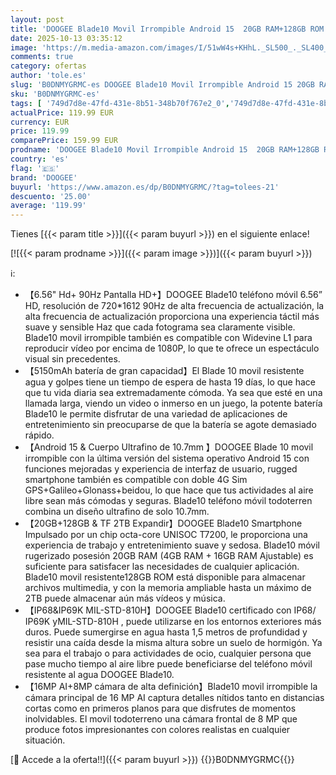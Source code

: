 ```yaml
---
layout: post
title: 'DOOGEE Blade10 Movil Irrompible Android 15  20GB RAM+128GB ROM  Cámara 16MP+8MP 5150mAh  6.56" 90Hz Móvil Rugerizado  Cuerpo Ultrafino de 10.7mm  Dual SIM 4G/Face ID/IP68 P69K/NFC Versión 2025 '
date: 2025-10-13 03:35:12
image: 'https://m.media-amazon.com/images/I/51wW4s+KHhL._SL500_._SL400_.jpg'
comments: true
category: ofertas
author: 'tole.es'
slug: 'B0DNMYGRMC-es DOOGEE Blade10 Movil Irrompible Android 15 20GB RAM+128GB...'
sku: 'B0DNMYGRMC-es'
tags: [ '749d7d8e-47fd-431e-8b51-348b70f767e2_0','749d7d8e-47fd-431e-8b51-348b70f767e2_6901','749d7d8e-47fd-431e-8b51-348b70f767e2_9101','Arborist Merchandising Root','Comunicación móvil y accesorios','Electrónica','Móviles','Móviles y smartphones libres','Self Service','Special Features Stores','Top Brands Tech Phones','Top Brands Tech Selection','Top brands in Electronics','android','doogee','🇪🇸', ]
actualPrice: 119.99 EUR
currency: EUR
price: 119.99
comparePrice: 159.99 EUR
prodname: 'DOOGEE Blade10 Movil Irrompible Android 15  20GB RAM+128GB ROM  Cámara 16MP+8MP 5150mAh  6.56" 90Hz Móvil Rugerizado  Cuerpo Ultrafino de 10.7mm  Dual SIM 4G/Face ID/IP68 P69K/NFC Versión 2025 '
country: 'es'
flag: '🇪🇸'
brand: 'DOOGEE'
buyurl: 'https://www.amazon.es/dp/B0DNMYGRMC/?tag=tolees-21'
descuento: '25.00'
average: '119.99'
---
```


Tienes [{{< param title >}}]({{< param buyurl >}}) en el siguiente enlace!

[![{{< param prodname >}}]({{< param image >}})]({{< param buyurl >}})

ℹ️:

- 【6.56" Hd+ 90Hz Pantalla HD+】DOOGEE Blade10 teléfono móvil 6.56” HD, resolución de 720*1612 90Hz de alta frecuencia de actualización, la alta frecuencia de actualización proporciona una experiencia táctil más suave y sensible Haz que cada fotograma sea claramente visible. Blade10 movil irrompible también es compatible con Widevine L1 para reproducir vídeo por encima de 1080P, lo que te ofrece un espectáculo visual sin precedentes.
- 【5150mAh batería de gran capacidad】El Blade 10 movil resistente agua y golpes tiene un tiempo de espera de hasta 19 días, lo que hace que tu vida diaria sea extremadamente cómoda. Ya sea que esté en una llamada larga, viendo un video o inmerso en un juego, la potente batería Blade10 le permite disfrutar de una variedad de aplicaciones de entretenimiento sin preocuparse de que la batería se agote demasiado rápido.
- 【Android 15 & Cuerpo Ultrafino de 10.7mm 】DOOGEE Blade 10 movil irrompible con la última versión del sistema operativo Android 15 con funciones mejoradas y experiencia de interfaz de usuario, rugged smartphone también es compatible con doble 4G Sim GPS+Galileo+Glonass+beidou, lo que hace que tus actividades al aire libre sean más cómodas y seguras. Blade10 teléfono móvil todoterren combina un diseño ultrafino de solo 10.7mm.
- 【20GB+128GB & TF 2TB Expandir】DOOGEE Blade10 Smartphone Impulsado por un chip octa-core UNISOC T7200, le proporciona una experiencia de trabajo y entretenimiento suave y sedosa. Blade10 móvil rugerizado posesión 20GB RAM (4GB RAM + 16GB RAM Ajustable) es suficiente para satisfacer las necesidades de cualquier aplicación. Blade10 movil resistente128GB ROM está disponible para almacenar archivos multimedia, y con la memoria ampliable hasta un máximo de 2TB puede almacenar aún más vídeos y música.
- 【IP68&IP69K MIL-STD-810H】DOOGEE Blade10 certificado con IP68/ IP69K yMIL-STD-810H , puede utilizarse en los entornos exteriores más duros. Puede sumergirse en agua hasta 1,5 metros de profundidad y resistir una caída desde la misma altura sobre un suelo de hormigón. Ya sea para el trabajo o para actividades de ocio, cualquier persona que pase mucho tiempo al aire libre puede beneficiarse del teléfono móvil resistente al agua DOOGEE Blade10.
- 【16MP AI+8MP cámara de alta definición】Blade10 movil irrompible la cámara principal de 16 MP AI captura detalles nítidos tanto en distancias cortas como en primeros planos para que disfrutes de momentos inolvidables. El movil todoterreno una cámara frontal de 8 MP que produce fotos impresionantes con colores realistas en cualquier situación.

[🛒 Accede a la oferta!!]({{< param buyurl >}})
{{<world>}}B0DNMYGRMC{{</world>}}
